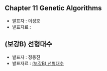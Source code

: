 ## Chapter 11 Genetic Algorithms
- 발표자 : 이성호
- 발표자료 :

##  (보강B) 선형대수
- 발표자 : 정동진
- 발표자료 : [(보강B) 선형대수](http://nbviewer.ipython.org/github/biopy/biopy.github.io/blob/master/notebook/Part3/Week4/spB_LinearAlgebra/linear.ipynb)
